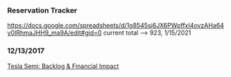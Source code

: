

### Reservation Tracker
https://docs.google.com/spreadsheets/d/1g8545si6JX6PWpffxI4ovzAHa64y0IRhmaJHH9_ma9A/edit#gid=0
current total --> 923, 1/15/2021


### 12/13/2017
[Tesla Semi: Backlog & Financial Impact](https://www.youtube.com/watch?v=Cak2Pg9DjTs)
